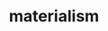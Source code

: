 ---
title: "materialism"
cc-type: hashtag
hashtag: materialism
opposite:
  - idealism
tags:
  - philosophy
---